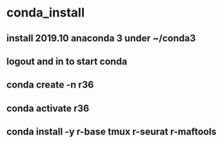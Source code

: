 # conda_install
## install 2019.10 anaconda 3 under ~/conda3
## logout and in to start conda
## conda create -n r36
## conda activate r36
## conda install -y r-base tmux r-seurat r-maftools
